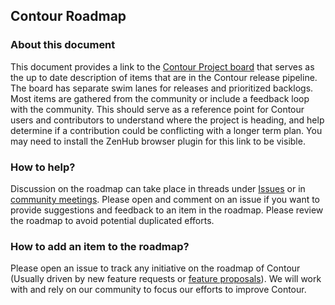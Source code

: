 ## Contour Roadmap

### About this document

This document provides a link to the [Contour Project board](https://github.com/projectcontour/contour#workspaces/contour-5bc5116124028a7e4bf2ef81/board?repos=108462822) that serves as the up to date description of items that are in the Contour release pipeline. The board has separate swim lanes for releases and prioritized backlogs. Most items are gathered from the community or include a feedback loop with the community. This should serve as a reference point for Contour users and contributors to understand where the project is heading, and help determine if a contribution could be conflicting with a longer term plan. You may need to install the ZenHub browser plugin for this link to be visible. 

### How to help?

Discussion on the roadmap can take place in threads under [Issues](https://github.com/ProjectContour/Contour/issues) or in [community meetings](https://github.com/ProjectContour/community/blob/master/MEETING_SCHEDULE.md). Please open and comment on an issue if you want to provide suggestions and feedback to an item in the roadmap. Please review the roadmap to avoid potential duplicated efforts.

### How to add an item to the roadmap?
Please open an issue to track any initiative on the roadmap of Contour (Usually driven by new feature requests or [feature proposals](https://github.com/projectcontour/community/blob/master/GOVERNANCE.md#proposal-process)). We will work with and rely on our community to focus our efforts to improve Contour.
